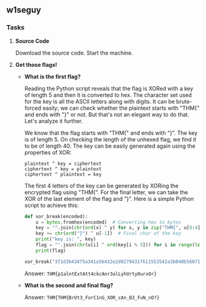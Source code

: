 ## w1seguy

### Tasks

1. **Source Code**

    Download the source code. Start the machine.

2. **Get those flags!**

    - **What is the first flag?**

        Reading the Python script reveals that the flag is XORed with a key of length 5 and then it is converted to hex. The character set used for the key is all the ASCII letters along with digits. It can be brute-forced easily; we can check whether the plaintext starts with "THM{" and ends with "}" or not. But that's not an elegant way to do that. Let's analyze it further.

        We know that the flag starts with "THM{" and ends with "}". The key is of length 5. On checking the length of the unhexed flag, we find it to be of length 40. The key can be easily generated again using the properties of XOR:

        ```
        plaintext ^ key = ciphertext
        ciphertext ^ key = plaintext
        ciphertext ^ plaintext = key
        ```

        The first 4 letters of the key can be generated by XORing the encrypted flag using "THM{". For the final letter, we can take the XOR of the last element of the flag and "}". Here is a simple Python script to achieve this:

        ```python
        def xor_break(encoded):
            u = bytes.fromhex(encoded)  # Converting hex to bytes
            key = "".join(chr(ord(x) ^ y) for x, y in zip("THM{", u[0:4]))  # First 4 chars of the key
            key += chr(ord("}") ^ u[-1])  # Final char of the key
            print("key is: ", key)
            flag = "".join(chr(u[i] ^ ord(key[i % 5])) for i in range(len(u)))  # Generating the flag
            print(flag)
        
        xor_break("3f1d3b43475a341a56432e2d0279431f611553542a3b040b5607190f506219210f0842192d394a4a")
        ```
        
        Answer: `THM{p1alntExtAtt4ckcAnr3alLyhUrty0urxOr}`

    - **What is the second and final flag?**

        Answer: `THM{THM{BrUt3_ForC1nG_XOR_cAn_B3_FuN_nO?}`

